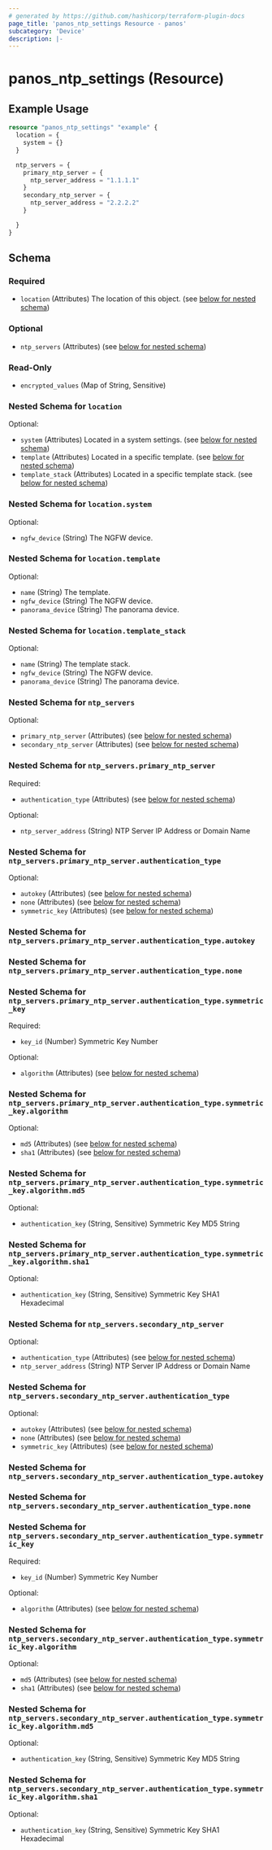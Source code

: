 ```yaml
---
# generated by https://github.com/hashicorp/terraform-plugin-docs
page_title: 'panos_ntp_settings Resource - panos'
subcategory: 'Device'
description: |-
---
```


# panos_ntp_settings (Resource)

## Example Usage

```terraform
resource "panos_ntp_settings" "example" {
  location = {
    system = {}
  }

  ntp_servers = {
    primary_ntp_server = {
      ntp_server_address = "1.1.1.1"
    }
    secondary_ntp_server = {
      ntp_server_address = "2.2.2.2"
    }

  }
}
```

<!-- schema generated by tfplugindocs -->

## Schema

### Required

- `location` (Attributes) The location of this object. (see [below for nested schema](#nestedatt--location))

### Optional

- `ntp_servers` (Attributes) (see [below for nested schema](#nestedatt--ntp_servers))

### Read-Only

- `encrypted_values` (Map of String, Sensitive)

<a id="nestedatt--location"></a>

### Nested Schema for `location`

Optional:

- `system` (Attributes) Located in a system settings. (see [below for nested schema](#nestedatt--location--system))
- `template` (Attributes) Located in a specific template. (see [below for nested schema](#nestedatt--location--template))
- `template_stack` (Attributes) Located in a specific template stack. (see [below for nested schema](#nestedatt--location--template_stack))

<a id="nestedatt--location--system"></a>

### Nested Schema for `location.system`

Optional:

- `ngfw_device` (String) The NGFW device.

<a id="nestedatt--location--template"></a>

### Nested Schema for `location.template`

Optional:

- `name` (String) The template.
- `ngfw_device` (String) The NGFW device.
- `panorama_device` (String) The panorama device.

<a id="nestedatt--location--template_stack"></a>

### Nested Schema for `location.template_stack`

Optional:

- `name` (String) The template stack.
- `ngfw_device` (String) The NGFW device.
- `panorama_device` (String) The panorama device.

<a id="nestedatt--ntp_servers"></a>

### Nested Schema for `ntp_servers`

Optional:

- `primary_ntp_server` (Attributes) (see [below for nested schema](#nestedatt--ntp_servers--primary_ntp_server))
- `secondary_ntp_server` (Attributes) (see [below for nested schema](#nestedatt--ntp_servers--secondary_ntp_server))

<a id="nestedatt--ntp_servers--primary_ntp_server"></a>

### Nested Schema for `ntp_servers.primary_ntp_server`

Required:

- `authentication_type` (Attributes) (see [below for nested schema](#nestedatt--ntp_servers--primary_ntp_server--authentication_type))

Optional:

- `ntp_server_address` (String) NTP Server IP Address or Domain Name

<a id="nestedatt--ntp_servers--primary_ntp_server--authentication_type"></a>

### Nested Schema for `ntp_servers.primary_ntp_server.authentication_type`

Optional:

- `autokey` (Attributes) (see [below for nested schema](#nestedatt--ntp_servers--primary_ntp_server--authentication_type--autokey))
- `none` (Attributes) (see [below for nested schema](#nestedatt--ntp_servers--primary_ntp_server--authentication_type--none))
- `symmetric_key` (Attributes) (see [below for nested schema](#nestedatt--ntp_servers--primary_ntp_server--authentication_type--symmetric_key))

<a id="nestedatt--ntp_servers--primary_ntp_server--authentication_type--autokey"></a>

### Nested Schema for `ntp_servers.primary_ntp_server.authentication_type.autokey`

<a id="nestedatt--ntp_servers--primary_ntp_server--authentication_type--none"></a>

### Nested Schema for `ntp_servers.primary_ntp_server.authentication_type.none`

<a id="nestedatt--ntp_servers--primary_ntp_server--authentication_type--symmetric_key"></a>

### Nested Schema for `ntp_servers.primary_ntp_server.authentication_type.symmetric_key`

Required:

- `key_id` (Number) Symmetric Key Number

Optional:

- `algorithm` (Attributes) (see [below for nested schema](#nestedatt--ntp_servers--primary_ntp_server--authentication_type--symmetric_key--algorithm))

<a id="nestedatt--ntp_servers--primary_ntp_server--authentication_type--symmetric_key--algorithm"></a>

### Nested Schema for `ntp_servers.primary_ntp_server.authentication_type.symmetric_key.algorithm`

Optional:

- `md5` (Attributes) (see [below for nested schema](#nestedatt--ntp_servers--primary_ntp_server--authentication_type--symmetric_key--algorithm--md5))
- `sha1` (Attributes) (see [below for nested schema](#nestedatt--ntp_servers--primary_ntp_server--authentication_type--symmetric_key--algorithm--sha1))

<a id="nestedatt--ntp_servers--primary_ntp_server--authentication_type--symmetric_key--algorithm--md5"></a>

### Nested Schema for `ntp_servers.primary_ntp_server.authentication_type.symmetric_key.algorithm.md5`

Optional:

- `authentication_key` (String, Sensitive) Symmetric Key MD5 String

<a id="nestedatt--ntp_servers--primary_ntp_server--authentication_type--symmetric_key--algorithm--sha1"></a>

### Nested Schema for `ntp_servers.primary_ntp_server.authentication_type.symmetric_key.algorithm.sha1`

Optional:

- `authentication_key` (String, Sensitive) Symmetric Key SHA1 Hexadecimal

<a id="nestedatt--ntp_servers--secondary_ntp_server"></a>

### Nested Schema for `ntp_servers.secondary_ntp_server`

Optional:

- `authentication_type` (Attributes) (see [below for nested schema](#nestedatt--ntp_servers--secondary_ntp_server--authentication_type))
- `ntp_server_address` (String) NTP Server IP Address or Domain Name

<a id="nestedatt--ntp_servers--secondary_ntp_server--authentication_type"></a>

### Nested Schema for `ntp_servers.secondary_ntp_server.authentication_type`

Optional:

- `autokey` (Attributes) (see [below for nested schema](#nestedatt--ntp_servers--secondary_ntp_server--authentication_type--autokey))
- `none` (Attributes) (see [below for nested schema](#nestedatt--ntp_servers--secondary_ntp_server--authentication_type--none))
- `symmetric_key` (Attributes) (see [below for nested schema](#nestedatt--ntp_servers--secondary_ntp_server--authentication_type--symmetric_key))

<a id="nestedatt--ntp_servers--secondary_ntp_server--authentication_type--autokey"></a>

### Nested Schema for `ntp_servers.secondary_ntp_server.authentication_type.autokey`

<a id="nestedatt--ntp_servers--secondary_ntp_server--authentication_type--none"></a>

### Nested Schema for `ntp_servers.secondary_ntp_server.authentication_type.none`

<a id="nestedatt--ntp_servers--secondary_ntp_server--authentication_type--symmetric_key"></a>

### Nested Schema for `ntp_servers.secondary_ntp_server.authentication_type.symmetric_key`

Required:

- `key_id` (Number) Symmetric Key Number

Optional:

- `algorithm` (Attributes) (see [below for nested schema](#nestedatt--ntp_servers--secondary_ntp_server--authentication_type--symmetric_key--algorithm))

<a id="nestedatt--ntp_servers--secondary_ntp_server--authentication_type--symmetric_key--algorithm"></a>

### Nested Schema for `ntp_servers.secondary_ntp_server.authentication_type.symmetric_key.algorithm`

Optional:

- `md5` (Attributes) (see [below for nested schema](#nestedatt--ntp_servers--secondary_ntp_server--authentication_type--symmetric_key--algorithm--md5))
- `sha1` (Attributes) (see [below for nested schema](#nestedatt--ntp_servers--secondary_ntp_server--authentication_type--symmetric_key--algorithm--sha1))

<a id="nestedatt--ntp_servers--secondary_ntp_server--authentication_type--symmetric_key--algorithm--md5"></a>

### Nested Schema for `ntp_servers.secondary_ntp_server.authentication_type.symmetric_key.algorithm.md5`

Optional:

- `authentication_key` (String, Sensitive) Symmetric Key MD5 String

<a id="nestedatt--ntp_servers--secondary_ntp_server--authentication_type--symmetric_key--algorithm--sha1"></a>

### Nested Schema for `ntp_servers.secondary_ntp_server.authentication_type.symmetric_key.algorithm.sha1`

Optional:

- `authentication_key` (String, Sensitive) Symmetric Key SHA1 Hexadecimal
